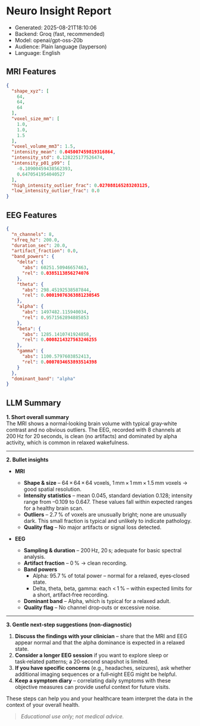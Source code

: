 # Neuro Insight Report

- Generated: 2025-08-21T18:10:06
- Backend: Groq (fast, recommended)
- Model: openai/gpt-oss-20b
- Audience: Plain language (layperson)
- Language: English

## MRI Features
```json
{
  "shape_xyz": [
    64,
    64,
    64
  ],
  "voxel_size_mm": [
    1.0,
    1.0,
    1.5
  ],
  "voxel_volume_mm3": 1.5,
  "intensity_mean": 0.045007459819316864,
  "intensity_std": 0.128225177526474,
  "intensity_p01_p99": [
    -0.10900459438562393,
    0.6470541954040527
  ],
  "high_intensity_outlier_frac": 0.027088165283203125,
  "low_intensity_outlier_frac": 0.0
}
```
## EEG Features
```json
{
  "n_channels": 8,
  "sfreq_hz": 200.0,
  "duration_sec": 20.0,
  "artifact_fraction": 0.0,
  "band_powers": {
    "delta": {
      "abs": 60251.50946657463,
      "rel": 0.0385113856274076
    },
    "theta": {
      "abs": 298.45192538587844,
      "rel": 0.00019076363881230545
    },
    "alpha": {
      "abs": 1497482.115940034,
      "rel": 0.9571562894885853
    },
    "beta": {
      "abs": 1285.1410741924858,
      "rel": 0.0008214327563246255
    },
    "gamma": {
      "abs": 1100.5797603852413,
      "rel": 0.0007034653893514398
    }
  },
  "dominant_band": "alpha"
}
```
## LLM Summary

**1. Short overall summary**  
The MRI shows a normal‑looking brain volume with typical gray‑white contrast and no obvious outliers. The EEG, recorded with 8 channels at 200 Hz for 20 seconds, is clean (no artifacts) and dominated by alpha activity, which is common in relaxed wakefulness.

---

**2. Bullet insights**

* **MRI**
  * **Shape & size** – 64 × 64 × 64 voxels, 1 mm × 1 mm × 1.5 mm voxels → good spatial resolution.
  * **Intensity statistics** – mean 0.045, standard deviation 0.128; intensity range from –0.109 to 0.647. These values fall within expected ranges for a healthy brain scan.
  * **Outliers** – 2.7 % of voxels are unusually bright; none are unusually dark. This small fraction is typical and unlikely to indicate pathology.
  * **Quality flag** – No major artifacts or signal loss detected.

* **EEG**
  * **Sampling & duration** – 200 Hz, 20 s; adequate for basic spectral analysis.
  * **Artifact fraction** – 0 % → clean recording.
  * **Band powers**  
    * Alpha: 95.7 % of total power – normal for a relaxed, eyes‑closed state.  
    * Delta, theta, beta, gamma: each < 1 % – within expected limits for a short, artifact‑free recording.
  * **Dominant band** – Alpha, which is typical for a relaxed adult.
  * **Quality flag** – No channel drop‑outs or excessive noise.

---

**3. Gentle next‑step suggestions (non‑diagnostic)**  

1. **Discuss the findings with your clinician** – share that the MRI and EEG appear normal and that the alpha dominance is expected in a relaxed state.  
2. **Consider a longer EEG session** if you want to explore sleep or task‑related patterns; a 20‑second snapshot is limited.  
3. **If you have specific concerns** (e.g., headaches, seizures), ask whether additional imaging sequences or a full‑night EEG might be helpful.  
4. **Keep a symptom diary** – correlating daily symptoms with these objective measures can provide useful context for future visits.  

These steps can help you and your healthcare team interpret the data in the context of your overall health.

> *Educational use only; not medical advice.*
